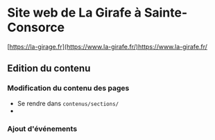 # Site web de La Girafe à Sainte-Consorce
[https://la-girage.fr](https://www.la-girafe.fr/)https://www.la-girafe.fr/

## Edition du contenu
### Modification du contenu des pages
- Se rendre dans ```contenus/sections/```
- 
### Ajout d'événements
